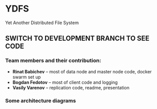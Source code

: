 # YDFS
Yet Another Distributed File System

## SWITCH TO DEVELOPMENT BRANCH TO SEE CODE

### Team members and their contribution:
* **Rinat Babichev** – most of data node and master node code, docker swarm set up
* **Bogdan Fedotov** – most of client code and logging
* **Vasily Varenov** – replication code, readme, presentation

### Some architecture diagrams
